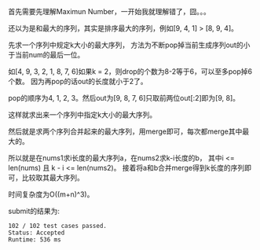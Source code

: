 首先需要先理解Maximun Number，一开始我就理解错了，囧。。。

还以为是和最大的序列，其实是排序最大的序列，例如[9, 4, 1] > [8, 9, 4]。

先求一个序列中规定k大小的最大序列，
方法为不断pop掉当前生成序列out的小于当前num的最后一位。

如[4, 9, 3, 2, 1, 8, 7, 6]如果k = 2，则drop的个数为8-2等于6，可以至多pop掉6个数。
因为再pop的话out的长度就小于2了。

pop的顺序为4, 1, 2, 3。然后out为[9, 8, 7, 6]只取前两位out[:2]即为[9, 8]。

这样就求出来一个序列中指定k大小的最大序列。

然后就是求两个序列合并起来的最大序列，用merge即可，每次都merge其中最大的。

所以就是在nums1求i长度的最大序列a，在nums2求k-i长度的b，
其中i <= len(nums) 且 k - i <= len(nums2)。
接着将a和b合并merge得到k长度的序列即可，比较取其最大序列。

时间复杂度为O((m+n)^3)。

submit的结果为:
```
102 / 102 test cases passed.
Status: Accepted
Runtime: 536 ms
```
